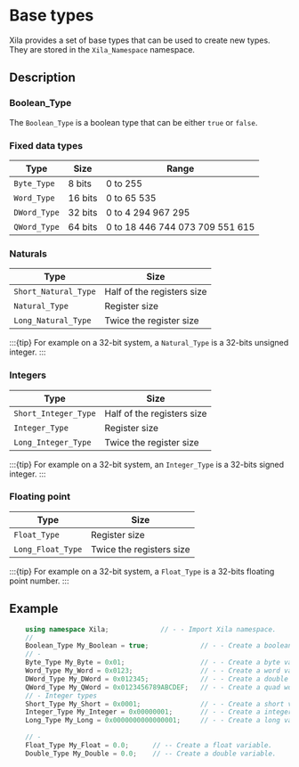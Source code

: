 # Base types

Xila provides a set of base types that can be used to create new types. They are stored in the `Xila_Namespace` namespace.

## Description

### Boolean_Type

The `Boolean_Type` is a boolean type that can be either `true` or `false`.

### Fixed data types

| Type | Size | Range |
| --- | --- | --- |
| `Byte_Type` | 8 bits | 0 to 255 |
| `Word_Type` | 16 bits | 0 to 65 535 |
| `DWord_Type` | 32 bits | 0 to 4 294 967 295 |
| `QWord_Type` | 64 bits | 0 to 18 446 744 073 709 551 615 |

### Naturals

| Type | Size |
| --- | --- |
| `Short_Natural_Type` | Half of the registers size |
| `Natural_Type` | Register size |
| `Long_Natural_Type` | Twice the register size |

:::{tip}
    For example on a 32-bit system, a `Natural_Type` is a 32-bits unsigned integer.
:::

### Integers

| Type | Size |
| --- | --- |
| `Short_Integer_Type` | Half of the registers size |
| `Integer_Type` | Register size |
| `Long_Integer_Type` | Twice the register size |

:::{tip}
    For example on a 32-bit system, an `Integer_Type` is a 32-bits signed integer.
:::

### Floating point

| Type | Size |
| --- | --- |
| `Float_Type` | Register size |
| `Long_Float_Type` | Twice the registers size |

:::{tip}
    For example on a 32-bit system, a `Float_Type` is a 32-bits floating point number.
:::

## Example

```cpp
    using namespace Xila;             // - - Import Xila namespace.
    //
    Boolean_Type My_Boolean = true;             // - - Create a boolean variable.
    // -  
    Byte_Type My_Byte = 0x01;                   // - - Create a byte variable.
    Word_Type My_Word = 0x0123;                 // - - Create a word variable.
    DWord_Type My_DWord = 0x012345;             // - - Create a double word variable.
    QWord_Type My_QWord = 0x0123456789ABCDEF;   // - - Create a quad word variable.
    // - Integer types
    Short_Type My_Short = 0x0001;               // - - Create a short variable.
    Integer_Type My_Integer = 0x00000001;       // - - Create a integer variable.
    Long_Type My_Long = 0x0000000000000001;     // - - Create a long variable. 
    
    // -
    Float_Type My_Float = 0.0;      // -- Create a float variable.
    Double_Type My_Double = 0.0;    // -- Create a double variable.

```